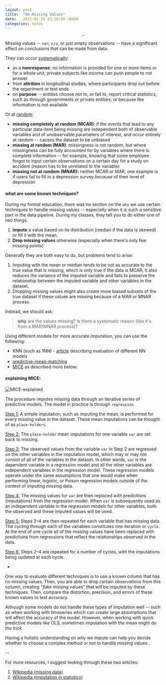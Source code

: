 ```yaml
---
layout: post
title:  "On Missing Values"
date:   2021-01-15 15:10:56 +0900
categories: notes
---
```


<center><img src="https://ferdie.org/images/missing_values.png" alt="title" style="zoom: 25%;" /></center>





Missing values -- `nan`, `n/a`, or just empty observations -- have a significant effect on conclusions that can be made from data.

They can occur <u>systematically</u>:

* as a **nonresponse**: no information is provided for one or more items or for a whole unit; private subjects like income can push people to not answer
* from **attrition** in longitudinal studies, where participants drop out before the experiment or test ends
* on **purpose**  -- entities choose not to, or fail to, report critical statistics, such as through governments or private entities; or because the information is not available

Or at <u>random</u>: 

* **missing completely at random (MCAR)**: if the events that lead to any particular data-item being missing are independent both of observable variables and of unobservable parameters of interest, and occur entirely at random -- causes the dataset to be unbiased
* **missing at random (MAR)**: missingness is not random, but where missingness can be fully accounted for by variables where there is complete information -- for example, knowing that some employee forgot to input certain observations on a certain day for a study on accident (reason has to be unrelated to the variable)
* **missing not at random (MNAR):** neither MCAR or MAR, one example is if users fail to fill in a depression survey *because* of their level of depression

#### what are some known techniques?

During my formal education, there was no section on the `why` we use certain techniques to handle missing values -- especially when it is such a sensitive part in the data pipeline. During my classes, they tell you to do either one of two things:

1.  **Impute** a value based on its distribution (median if the data is skewed) or fill it with the mean.
2.  **Drop missing values** otherwise (especially when there's only few missing points)

Generally they are both easy to do, but problems tend to arise:

1. Imputing with the mean or median tends to be not as accurate to the true value that is missing, which is only true if the data is MCAR. It also reduces the variance of the imputed variable and fails to preserve the relationship between the imputed variable and other variables in the dataset. 
2. Dropping missing values might also create more biased subsets of the true dataset if these values are missing because of a MAR or MNAR process.

Instead, we should ask:

> **why** are the values missing? Is there a systematic reason (like it's from a MAR/MNAR process)?

Using different models for more accurate imputation, you can use the following: 

* KNN  (such as 1NN) - [article](https://www.ncbi.nlm.nih.gov/pmc/articles/PMC4959387/) describing evaluation of different NN models
* [predictive-mean-matching](https://en.wikipedia.org/wiki/Predictive_mean_matching)
* [MICE](https://cran.r-project.org/web/packages/miceRanger/vignettes/miceAlgorithm.html) as described more below:

#### explaining MICE:

![MICE-explained](https://ferdie.org/images/MICE.jpg)

The procedure imputes missing data through an iterative series of predictive models. The model in practice is through `regression`.

<u>Step 1:</u> A simple imputation, such as imputing the mean, is performed for every missing value in the dataset. These mean imputations can be thought of as `place-holders`.

<u>Step 2:</u> The `place-holder` mean imputations for one variable `var` are set back to missing.

<u>Step 3:</u> The observed values from the variable `var` in Step 2 are regressed on the other variables in the imputation model, which may or may not consist of all of the variables in the dataset. In other words, `var` is the dependent variable in a regression model and all the other variables are independent variables in the regression model. These regression models operate under the same assumptions that one would make when performing linear, logistic, or Poison regression models outside of the context of imputing missing data.

<u>Step 4:</u> The missing values for `var` are then replaced with predictions (imputations) from the regression model. When `var` is subsequently used as an independent variable in the regression models for other variables, both the observed and these imputed values will be used.

<u>Step 5:</u> Steps 2–4 are then repeated for each variable that has missing data. The cycling through each of the variables constitutes one iteration or `cycle`. At the end of one cycle all of the missing values have been replaced with predictions from regressions that reflect the relationships observed in the data.

<u>Step 6:</u> Steps 2–4 are repeated for a number of cycles, with the imputations being updated at each cycle.

-

One way to evaluate different techniques is to use a known column that has no missing values. Then, you are able to drop certain observations from this column, creating "*fake* missing values" that will be imputed by these techniques. Then, compare the distortion, precision, and errors of these known values to test accuracy.

Although some models do not handle these types of imputation well -- such as when working with timeseries which can create large assumptions that will affect the accuracy of the model. However, when working with quick predictive models like OLS, sometimes imputation with the mean might do the trick. 

Having a holistic understanding on why we impute can help you decide whether to choose a complex method or not to handle missing values.

--

For more resources, I suggest looking through these two articles:

1. [Wikipedia (missing data)](https://en.wikipedia.org/wiki/Missing_data)
2. [Wikipedia (imputation in statistics)](https://en.wikipedia.org/wiki/Imputation_%28statistics%29)